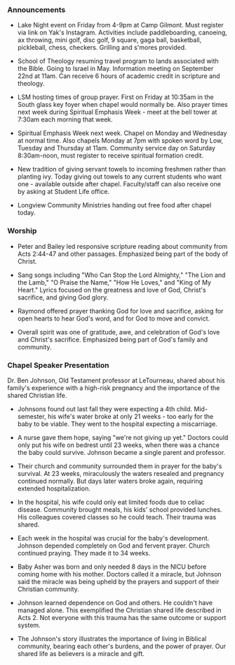 

### Announcements

- Lake Night event on Friday from 4-9pm at Camp Gilmont. Must register via link on Yak's Instagram. Activities include paddleboarding, canoeing, ax throwing, mini golf, disc golf, 9 square, gaga ball, basketball, pickleball, chess, checkers. Grilling and s'mores provided. 

- School of Theology resuming travel program to lands associated with the Bible. Going to Israel in May. Information meeting on September 22nd at 11am. Can receive 6 hours of academic credit in scripture and theology. 

- LSM hosting times of group prayer. First on Friday at 10:35am in the South glass key foyer when chapel would normally be. Also prayer times next week during Spiritual Emphasis Week - meet at the bell tower at 7:30am each morning that week.

- Spiritual Emphasis Week next week. Chapel on Monday and Wednesday at normal time. Also chapels Monday at 7pm with spoken word by Low, Tuesday and Thursday at 11am. Community service day on Saturday 8:30am-noon, must register to receive spiritual formation credit.

- New tradition of giving servant towels to incoming freshmen rather than planting ivy. Today giving out towels to any current students who want one - available outside after chapel. Faculty/staff can also receive one by asking at Student Life office.  

- Longview Community Ministries handing out free food after chapel today.


### Worship

- Peter and Bailey led responsive scripture reading about community from Acts 2:44-47 and other passages. Emphasized being part of the body of Christ. 

- Sang songs including "Who Can Stop the Lord Almighty," "The Lion and the Lamb," "O Praise the Name," "How He Loves," and "King of My Heart." Lyrics focused on the greatness and love of God, Christ's sacrifice, and giving God glory.

- Raymond offered prayer thanking God for love and sacrifice, asking for open hearts to hear God's word, and for God to move and convict. 

- Overall spirit was one of gratitude, awe, and celebration of God's love and Christ's sacrifice. Emphasized being part of God's family and community.


### Chapel Speaker Presentation

Dr. Ben Johnson, Old Testament professor at LeTourneau, shared about his family's experience with a high-risk pregnancy and the importance of the shared Christian life. 

- Johnsons found out last fall they were expecting a 4th child. Mid-semester, his wife's water broke at only 21 weeks - too early for the baby to be viable. They went to the hospital expecting a miscarriage. 

- A nurse gave them hope, saying "we're not giving up yet." Doctors could only put his wife on bedrest until 23 weeks, when there was a chance the baby could survive. Johnson became a single parent and professor. 

- Their church and community surrounded them in prayer for the baby's survival. At 23 weeks, miraculously the waters resealed and pregnancy continued normally. But days later waters broke again, requiring extended hospitalization.

- In the hospital, his wife could only eat limited foods due to celiac disease. Community brought meals, his kids' school provided lunches. His colleagues covered classes so he could teach. Their trauma was shared.

- Each week in the hospital was crucial for the baby's development. Johnson depended completely on God and fervent prayer. Church continued praying. They made it to 34 weeks. 

- Baby Asher was born and only needed 8 days in the NICU before coming home with his mother. Doctors called it a miracle, but Johnson said the miracle was being upheld by the prayers and support of their Christian community. 

- Johnson learned dependence on God and others. He couldn't have managed alone. This exemplified the Christian shared life described in Acts 2. Not everyone with this trauma has the same outcome or support system. 

- The Johnson's story illustrates the importance of living in Biblical community, bearing each other's burdens, and the power of prayer. Our shared life as believers is a miracle and gift.